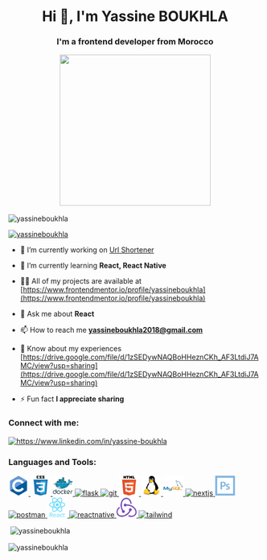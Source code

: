 <h1 align="center">Hi 👋, I'm Yassine BOUKHLA</h1>
<h3 align="center">I'm a frontend developer from Morocco</h3>
<p align="center"><img src="https://66.media.tumblr.com/e030c40b7148624942288e5141ec23d1/tumblr_n9vq8z8uNw1sw36p6o1_500.gif" width="300px" height="300px" /></p>
<p align="left"> <img src="https://komarev.com/ghpvc/?username=yassineboukhla&label=Profile%20views&color=0e75b6&style=flat" alt="yassineboukhla" /> </p>

<p align="left"> <a href="https://github.com/ryo-ma/github-profile-trophy"><img src="https://github-profile-trophy.vercel.app/?username=yassineboukhla" alt="yassineboukhla" /></a> </p>

- 🔭 I’m currently working on [Url Shortener](https://url-shorten-react.vercel.app/)

- 🌱 I’m currently learning **React, React Native**

- 👨‍💻 All of my projects are available at [https://www.frontendmentor.io/profile/yassineboukhla](https://www.frontendmentor.io/profile/yassineboukhla)

- 💬 Ask me about **React**

- 📫 How to reach me **yassineboukhla2018@gmail.com**

- 📄 Know about my experiences [https://drive.google.com/file/d/1zSEDywNAQBoHHeznCKh_AF3LtdiJ7AMC/view?usp=sharing](https://drive.google.com/file/d/1zSEDywNAQBoHHeznCKh_AF3LtdiJ7AMC/view?usp=sharing)

- ⚡ Fun fact **I appreciate sharing**

<h3 align="left">Connect with me:</h3>
<p align="left">
<a href="https://linkedin.com/in/https://www.linkedin.com/in/yassine-boukhla" target="blank"><img align="center" src="https://raw.githubusercontent.com/rahuldkjain/github-profile-readme-generator/master/src/images/icons/Social/linked-in-alt.svg" alt="https://www.linkedin.com/in/yassine-boukhla" height="30" width="40" /></a>
</p>

<h3 align="left">Languages and Tools:</h3>
<p align="left"> <a href="https://www.cprogramming.com/" target="_blank" rel="noreferrer"> <img src="https://raw.githubusercontent.com/devicons/devicon/master/icons/c/c-original.svg" alt="c" width="40" height="40"/> </a> <a href="https://www.w3schools.com/css/" target="_blank" rel="noreferrer"> <img src="https://raw.githubusercontent.com/devicons/devicon/master/icons/css3/css3-original-wordmark.svg" alt="css3" width="40" height="40"/> </a> <a href="https://www.docker.com/" target="_blank" rel="noreferrer"> <img src="https://raw.githubusercontent.com/devicons/devicon/master/icons/docker/docker-original-wordmark.svg" alt="docker" width="40" height="40"/> </a> <a href="https://flask.palletsprojects.com/" target="_blank" rel="noreferrer"> <img src="https://www.vectorlogo.zone/logos/pocoo_flask/pocoo_flask-icon.svg" alt="flask" width="40" height="40"/> </a> <a href="https://git-scm.com/" target="_blank" rel="noreferrer"> <img src="https://www.vectorlogo.zone/logos/git-scm/git-scm-icon.svg" alt="git" width="40" height="40"/> </a> <a href="https://www.w3.org/html/" target="_blank" rel="noreferrer"> <img src="https://raw.githubusercontent.com/devicons/devicon/master/icons/html5/html5-original-wordmark.svg" alt="html5" width="40" height="40"/> </a> <a href="https://www.linux.org/" target="_blank" rel="noreferrer"> <img src="https://raw.githubusercontent.com/devicons/devicon/master/icons/linux/linux-original.svg" alt="linux" width="40" height="40"/> </a> <a href="https://www.mysql.com/" target="_blank" rel="noreferrer"> <img src="https://raw.githubusercontent.com/devicons/devicon/master/icons/mysql/mysql-original-wordmark.svg" alt="mysql" width="40" height="40"/> </a> <a href="https://nextjs.org/" target="_blank" rel="noreferrer"> <img src="https://cdn.worldvectorlogo.com/logos/nextjs-2.svg" alt="nextjs" width="40" height="40"/> </a> <a href="https://www.photoshop.com/en" target="_blank" rel="noreferrer"> <img src="https://raw.githubusercontent.com/devicons/devicon/master/icons/photoshop/photoshop-line.svg" alt="photoshop" width="40" height="40"/> </a> <a href="https://postman.com" target="_blank" rel="noreferrer"> <img src="https://www.vectorlogo.zone/logos/getpostman/getpostman-icon.svg" alt="postman" width="40" height="40"/> </a> <a href="https://reactjs.org/" target="_blank" rel="noreferrer"> <img src="https://raw.githubusercontent.com/devicons/devicon/master/icons/react/react-original-wordmark.svg" alt="react" width="40" height="40"/> </a> <a href="https://reactnative.dev/" target="_blank" rel="noreferrer"> <img src="https://reactnative.dev/img/header_logo.svg" alt="reactnative" width="40" height="40"/> </a> <a href="https://redux.js.org" target="_blank" rel="noreferrer"> <img src="https://raw.githubusercontent.com/devicons/devicon/master/icons/redux/redux-original.svg" alt="redux" width="40" height="40"/> </a> <a href="https://tailwindcss.com/" target="_blank" rel="noreferrer"> <img src="https://www.vectorlogo.zone/logos/tailwindcss/tailwindcss-icon.svg" alt="tailwind" width="40" height="40"/> </a> </p>

<p>&nbsp;<img align="center" src="https://github-readme-stats.vercel.app/api?username=yassineboukhla&show_icons=true&locale=en" alt="yassineboukhla" /></p>

<p><img align="center" src="https://github-readme-streak-stats.herokuapp.com/?user=yassineboukhla&" alt="yassineboukhla" /></p>
